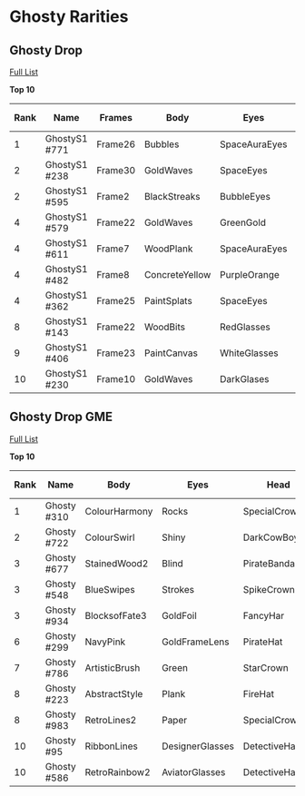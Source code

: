# Ghosty Rarities
 
## Ghosty Drop

[Full List](Ghosty%20Drop/README.md)

**Top 10**

|Rank | Name | Frames | Body | Eyes | Head | Accessories | Mouth | Rarity Score|
|-------- | -------- | -------- | -------- | -------- | -------- | -------- | -------- | --------|
|1 | GhostyS1 #771 | Frame26 | Bubbles | SpaceAuraEyes | SantaHat | ElectricGuitar | FighertStash | 0.153|
|2 | GhostyS1 #238 | Frame30 | GoldWaves | SpaceEyes | Helmet | Guitar | OldStash | 0.156|
|2 | GhostyS1 #595 | Frame2 | BlackStreaks | BubbleEyes | VikingHelmet | Sax | FancyStash | 0.156|
|4 | GhostyS1 #579 | Frame22 | GoldWaves | GreenGold | WitchHat | Trumbone | FighertStash | 0.160|
|4 | GhostyS1 #611 | Frame7 | WoodPlank | SpaceAuraEyes | FireHat | Tamborine | OldStash | 0.160|
|4 | GhostyS1 #482 | Frame8 | ConcreteYellow | PurpleOrange | WitchHat | Sax | FancyStash | 0.160|
|4 | GhostyS1 #362 | Frame25 | PaintSplats | SpaceEyes | FireHat | Sax | OldStash | 0.160|
|8 | GhostyS1 #143 | Frame22 | WoodBits | RedGlasses | SantaHat | Guitar | FighertStash | 0.162|
|9 | GhostyS1 #406 | Frame23 | PaintCanvas | WhiteGlasses | MonkeyHat | Guitar | FancyStash | 0.163|
|10 | GhostyS1 #230 | Frame10 | GoldWaves | DarkGlases | Balloons | Diploma | Cute | 0.165|

## Ghosty Drop GME

[Full List](Ghosty%20Drop%20GME/README.md)

**Top 10**

|Rank | Name | Body | Eyes | Head | Mouth | Accessories | Rarity Score|
|-------- |-------- |-------- |-------- |-------- |-------- |-------- |-------- |
|1 | Ghosty #310 | ColourHarmony | Rocks | SpecialCrown | What | Apple | 0.055|
|2 | Ghosty #722 | ColourSwirl | Shiny | DarkCowBoyHat | Suprised | BoomBoom | 0.056|
|3 | Ghosty #677 | StainedWood2 | Blind | PirateBandana | Discovery | Umbrella | 0.057|
|3 | Ghosty #548 | BlueSwipes | Strokes | SpikeCrown | Jolly | Doughnut | 0.057|
|3 | Ghosty #934 | BlocksofFate3 | GoldFoil | FancyHar | Jolly | PopsicleChoc | 0.057|
|6 | Ghosty #299 | NavyPink | GoldFrameLens | PirateHat | InAwe | KingsBane | 0.058|
|7 | Ghosty #786 | ArtisticBrush | Green | StarCrown | Cute | KingSword | 0.059|
|8 | Ghosty #223 | AbstractStyle | Plank | FireHat | Confused | Flashlight | 0.06|
|8 | Ghosty #983 | RetroLines2 | Paper | SpecialCrown | Amazed | Record | 0.06|
|10 | Ghosty #95 | RibbonLines | DesignerGlasses | DetectiveHat | Cute | KingSword | 0.06|
|10 | Ghosty #586 | RetroRainbow2 | AviatorGlasses | DetectiveHat | BreakingSmile | KingsBane | 0.06|